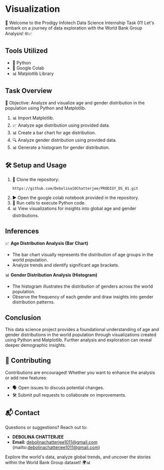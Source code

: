 # Visualization

🌟 Welcome to the Prodigy Infotech Data Science Internship Task 01! Let's embark on a journey of data exploration with the World Bank Group Analysis! 🌐📈

## Tools Utilized
- 🐍 Python
- 📔 Google Colab
- 📊 Matplotlib Library

## Task Overview
🎯 Objective: Analyze and visualize age and gender distribution in the population using Python and Matplotlib.

1. 📊 Import Matplotlib.
2. 📈 Analyze age distribution using provided data.
3. 📊 Create a bar chart for age distribution.
4. 🔍 Analyze gender distribution using provided data.
5. 📊 Generate a histogram for gender distribution.

## 🛠️ Setup and Usage
1. 🚀 Clone the repository:
    ```
    https://github.com/Debolina10Chatterjee/PRODIGY_DS_01.git
    ```
2. ▶️ Open the google colab notebook provided in the repository.
3. 👀 Run cells to execute Python code.
4. 📊 View visualizations for insights into global age and gender distributions.

## Inferences
📈 **Age Distribution Analysis (Bar Chart)**
- The bar chart visually represents the distribution of age groups in the world population.
- Analyze trends and identify significant age brackets.

📊 **Gender Distribution Analysis (Histogram)**
- The histogram illustrates the distribution of genders across the world population.
- Observe the frequency of each gender and draw insights into gender distribution patterns.

## Conclusion
This data science project provides a foundational understanding of age and gender distributions in the world population through visualizations created using Python and Matplotlib. Further analysis and exploration can reveal deeper demographic insights.

## 🤝 Contributing
Contributions are encouraged! Whether you want to enhance the analysis or add new features:
- 🗣️ Open issues to discuss potential changes.
- 🛠️ Submit pull requests to collaborate on improvements.

## 📬 Contact
Questions or suggestions? Reach out to:
- **DEBOLINA CHATTERJEE**
- **Email:** debolinachatterjee1011@gmail.com (mailto:debolinachatterjee1011@gmail.com)

Explore the world's data, analyze global trends, and uncover the stories within the World Bank Group dataset! 🌍📊
